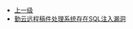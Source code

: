 * [上一级](docs/wy876_poc/)
* [勤云远程稿件处理系统存在SQL注入漏洞](docs/wy876_poc/%E5%8C%97%E4%BA%AC%E5%8B%A4%E4%BA%91%E7%A7%91%E6%8A%80/%E5%8B%A4%E4%BA%91%E8%BF%9C%E7%A8%8B%E7%A8%BF%E4%BB%B6%E5%A4%84%E7%90%86%E7%B3%BB%E7%BB%9F%E5%AD%98%E5%9C%A8SQL%E6%B3%A8%E5%85%A5%E6%BC%8F%E6%B4%9E.md)
